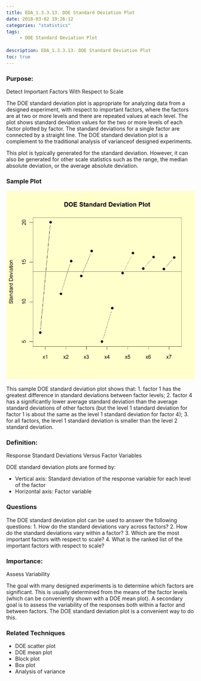 ```yaml
---
title: EDA_1.3.3.13. DOE Standard Deviation Plot
date: 2018-03-02 19:26:12
categories: "statistics"
tags:
     - DOE Standard Deviation Plot

description: EDA_1.3.3.13. DOE Standard Deviation Plot
toc: true
---
```

### Purpose:
Detect Important Factors With Respect to Scale

The DOE standard deviation plot is appropriate for analyzing data from a designed experiment, with respect to important factors, where the factors are at two or more levels and there are repeated values at each level. The plot shows standard deviation values for the two or more levels of each factor plotted by factor. The standard deviations for a single factor are connected by a straight line. The DOE standard deviation plot is a complement to the traditional analysis of varianceof designed experiments.

This plot is typically generated for the standard deviation. However, it can also be generated for other scale statistics such as the range, the median absolute deviation, or the average absolute deviation.
### Sample Plot

![](assets/EDA/eda_dexboxbike_r03.gif)

This sample DOE standard deviation plot shows that:
	1. factor 1 has the greatest difference in standard deviations between factor levels;
	2. factor 4 has a significantly lower average standard deviation than the average standard deviations of other factors (but the level 1 standard deviation for factor 1 is about the same as the level 1 standard deviation for factor 4);
	3. for all factors, the level 1 standard deviation is smaller than the level 2 standard deviation.

### Definition:
Response Standard Deviations Versus Factor Variables

DOE standard deviation plots are formed by:
* Vertical axis: Standard deviation of the response variable for each level of the factor
* Horizontal axis: Factor variable

### Questions
The DOE standard deviation plot can be used to answer the following questions:
	1. How do the standard deviations vary across factors?
	2. How do the standard deviations vary within a factor?
	3. Which are the most important factors with respect to scale?
	4. What is the ranked list of the important factors with respect to scale?

### Importance:
Assess Variability

The goal with many designed experiments is to determine which factors are significant. This is usually determined from the means of the factor levels (which can be conveniently shown with a DOE mean plot). A secondary goal is to assess the variability of the responses both within a factor and between factors. The DOE standard deviation plot is a convenient way to do this.

### Related Techniques
* DOE scatter plot
* DOE mean plot
* Block plot
* Box plot
* Analysis of variance
